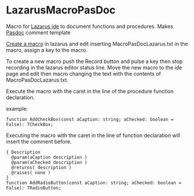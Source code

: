 # LazarusMacroPasDoc
Macro for [Lazarus ide](https://www.lazarus-ide.org/) to document functions and procedures. Makes [Pasdoc](https://github.com/pasdoc/pasdoc/wiki) comment template


[Create a macro](https://wiki.freepascal.org/IDE_Window:_Editor_Macros) in lazarus and edit inserting 
MacroPasDocLazarus.txt in the macro, assign a key to the macro.

To create a new macro push the Record button and pulse a key then stop recording in the lazarus editor status line.
Move the new macro to the ide page and edit then macro changing the text with the contents of MacroPasDocLazarus.txt.


Execute the macro with the caret in the line of the
procedure function declaration.


example:

    function AddCheckBox(const aCaption: string; aChecked: boolean = False): TCheckBox;
    
Executing the macro with the caret in the line of function declaration will insert the comment before.

    { Description
      @param(aCaption description )
      @param(aChecked description )
      @returns( description )
      @raises( none )
    }
    function AddRadioButton(const aCaption: string; aChecked: boolean = False): TRadioButton;

